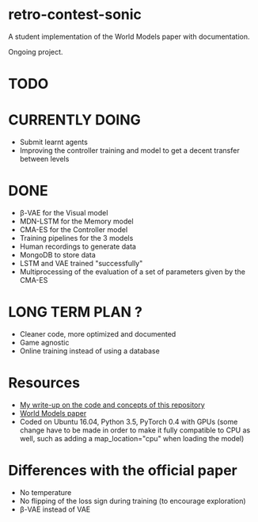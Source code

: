 # retro-contest-sonic

A student implementation of the World Models paper with documentation.

Ongoing project.


# TODO


# CURRENTLY DOING

* Submit learnt
 agents
* Improving the controller training and model to get a decent transfer between levels

# DONE

* β-VAE for the Visual model
* MDN-LSTM for the Memory model
* CMA-ES for the Controller model
* Training pipelines for the 3 models
* Human recordings to generate data
* MongoDB to store data
* LSTM and VAE trained "successfully"
* Multiprocessing of the evaluation of a set of parameters given by the CMA-ES


# LONG TERM PLAN ?

* Cleaner code, more optimized and documented
* Game agnostic
* Online training instead of using a database


# Resources

* [My write-up on the code and concepts of this repository](https://dylandjian.github.io/world-models/)
* [World Models paper](https://arxiv.org/pdf/1803.10122.pdf)
* Coded on Ubuntu 16.04, Python 3.5, PyTorch 0.4 with GPUs (some change have to be made in order to make it fully compatible to CPU as well, such as adding a map_location="cpu" when loading the model)


# Differences with the official paper

* No temperature
* No flipping of the loss sign during training (to encourage exploration)
* β-VAE instead of VAE
